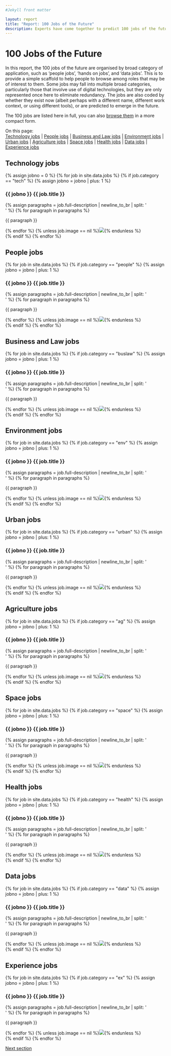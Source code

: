 ```yaml
---
#Jekyll front matter

layout: report
title: "Report: 100 Jobs of the Future"
description: Experts have come together to predict 100 jobs of the future.
---
```

<h1>100 Jobs of the Future</h1>

In this report, the 100 jobs of the future are organised by broad category of application, such as ‘people jobs’, ‘hands on jobs’, and ‘data jobs’. This is to provide a simple scaffold to help people to browse among roles that may be of interest to them. Some jobs may fall into multiple broad categories, particularly those that involve use of digital technologies, but they are only represented once here to eliminate redundancy. The jobs are also coded by whether they exist now (albeit perhaps with a different name, different work context, or using different tools), or are predicted to emerge in the future.

The 100 jobs are listed here in full, you can also <a href="/browse/">browse them</a> in a more compact form.

<p>On this page:<br>
  <a href="#technology-jobs">Technology jobs</a> |
  <a href="#people-jobs">People jobs</a> |
  <a href="#business-and-law-jobs">Business and Law jobs</a> |
  <a href="#environment-jobs">Environment jobs</a> |
  <a href="#urban-jobs">Urban jobs</a> |
  <a href="#agriculture-jobs">Agriculture jobs</a> |
  <a href="#space-jobs">Space jobs</a> |
  <a href="#health-jobs">Health jobs</a> |
  <a href="#data-jobs">Data jobs</a> |
  <a href="#experience-jobs">Experience jobs</a>
</p>

## Technology jobs
{% assign jobno = 0 %}
{% for job in site.data.jobs %}
  {% if job.category == "tech" %}
    {% assign jobno = jobno | plus: 1 %}
  <div>
    <h3 class="report-job-heading {% if job.new == "new" %}new{% endif %}"><span>{{ jobno }}</span> {{ job.title }}</h3>
    {% assign paragraphs = job.full-description | newline_to_br | split: '<br />' %}
    {% for paragraph in paragraphs %}<p>{{ paragraph }}</p>{% endfor %}
    {% unless job.image == nil %}<img src="/img/jobs/{{ job.image }}">{% endunless %}
  </div>
  {% endif %}
{% endfor %}

## People jobs
{% for job in site.data.jobs %}
  {% if job.category == "people" %}
    {% assign jobno = jobno | plus: 1 %}
  <div>
    <h3 class="report-job-heading {% if job.new == "new" %}new{% endif %}"><span>{{ jobno }}</span> {{ job.title }}</h3>
    {% assign paragraphs = job.full-description | newline_to_br | split: '<br />' %}
    {% for paragraph in paragraphs %}<p>{{ paragraph }}</p>{% endfor %}
    {% unless job.image == nil %}<img src="/img/jobs/{{ job.image }}">{% endunless %}
  </div>
  {% endif %}
{% endfor %}

## Business and Law jobs
{% for job in site.data.jobs %}
  {% if job.category == "buslaw" %}
    {% assign jobno = jobno | plus: 1 %}
  <div>
    <h3 class="report-job-heading {% if job.new == "new" %}new{% endif %}"><span>{{ jobno }}</span> {{ job.title }}</h3>
    {% assign paragraphs = job.full-description | newline_to_br | split: '<br />' %}
    {% for paragraph in paragraphs %}<p>{{ paragraph }}</p>{% endfor %}
    {% unless job.image == nil %}<img src="/img/jobs/{{ job.image }}">{% endunless %}
  </div>
  {% endif %}
{% endfor %}

## Environment jobs
{% for job in site.data.jobs %}
  {% if job.category == "env" %}
    {% assign jobno = jobno | plus: 1 %}
  <div>
    <h3 class="report-job-heading {% if job.new == "new" %}new{% endif %}"><span>{{ jobno }}</span> {{ job.title }}</h3>
    {% assign paragraphs = job.full-description | newline_to_br | split: '<br />' %}
    {% for paragraph in paragraphs %}<p>{{ paragraph }}</p>{% endfor %}
    {% unless job.image == nil %}<img src="/img/jobs/{{ job.image }}">{% endunless %}
  </div>
  {% endif %}
{% endfor %}

## Urban jobs
{% for job in site.data.jobs %}
  {% if job.category == "urban" %}
    {% assign jobno = jobno | plus: 1 %}
  <div>
    <h3 class="report-job-heading {% if job.new == "new" %}new{% endif %}"><span>{{ jobno }}</span> {{ job.title }}</h3>
    {% assign paragraphs = job.full-description | newline_to_br | split: '<br />' %}
    {% for paragraph in paragraphs %}<p>{{ paragraph }}</p>{% endfor %}
    {% unless job.image == nil %}<img src="/img/jobs/{{ job.image }}">{% endunless %}
  </div>
  {% endif %}
{% endfor %}

## Agriculture jobs
{% for job in site.data.jobs %}
  {% if job.category == "ag" %}
    {% assign jobno = jobno | plus: 1 %}
  <div>
    <h3 class="report-job-heading {% if job.new == "new" %}new{% endif %}"><span>{{ jobno }}</span> {{ job.title }}</h3>
    {% assign paragraphs = job.full-description | newline_to_br | split: '<br />' %}
    {% for paragraph in paragraphs %}<p>{{ paragraph }}</p>{% endfor %}
    {% unless job.image == nil %}<img src="/img/jobs/{{ job.image }}">{% endunless %}
  </div>
  {% endif %}
{% endfor %}

## Space jobs
{% for job in site.data.jobs %}
  {% if job.category == "space" %}
    {% assign jobno = jobno | plus: 1 %}
  <div>
    <h3 class="report-job-heading {% if job.new == "new" %}new{% endif %}"><span>{{ jobno }}</span> {{ job.title }}</h3>
    {% assign paragraphs = job.full-description | newline_to_br | split: '<br />' %}
    {% for paragraph in paragraphs %}<p>{{ paragraph }}</p>{% endfor %}
    {% unless job.image == nil %}<img src="/img/jobs/{{ job.image }}">{% endunless %}
  </div>
  {% endif %}
{% endfor %}

## Health jobs
{% for job in site.data.jobs %}
  {% if job.category == "health" %}
    {% assign jobno = jobno | plus: 1 %}
  <div>
    <h3 class="report-job-heading {% if job.new == "new" %}new{% endif %}"><span>{{ jobno }}</span> {{ job.title }}</h3>
    {% assign paragraphs = job.full-description | newline_to_br | split: '<br />' %}
    {% for paragraph in paragraphs %}<p>{{ paragraph }}</p>{% endfor %}
    {% unless job.image == nil %}<img src="/img/jobs/{{ job.image }}">{% endunless %}
  </div>
  {% endif %}
{% endfor %}

## Data jobs
{% for job in site.data.jobs %}
  {% if job.category == "data" %}
    {% assign jobno = jobno | plus: 1 %}
  <div>
    <h3 class="report-job-heading {% if job.new == "new" %}new{% endif %}"><span>{{ jobno }}</span> {{ job.title }}</h3>
    {% assign paragraphs = job.full-description | newline_to_br | split: '<br />' %}
    {% for paragraph in paragraphs %}<p>{{ paragraph }}</p>{% endfor %}
    {% unless job.image == nil %}<img src="/img/jobs/{{ job.image }}">{% endunless %}
  </div>
  {% endif %}
{% endfor %}

## Experience jobs
{% for job in site.data.jobs %}
  {% if job.category == "ex" %}
    {% assign jobno = jobno | plus: 1 %}
  <div>
    <h3 class="report-job-heading {% if job.new == "new" %}new{% endif %}"><span>{{ jobno }}</span> {{ job.title }}</h3>
    {% assign paragraphs = job.full-description | newline_to_br | split: '<br />' %}
    {% for paragraph in paragraphs %}<p>{{ paragraph }}</p>{% endfor %}
    {% unless job.image == nil %}<img src="/img/jobs/{{ job.image }}">{% endunless %}
  </div>
  {% endif %}
{% endfor %}

<p class="report-pagination"><a class="button chevron" href="/report/references/">Next section</a></p>
